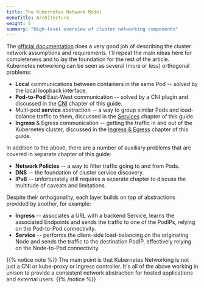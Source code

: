 ```yaml
---
title: The Kubernetes Network Model
menuTitle: Architecture
weight: 5
summary: "High-level overview of cluster networking components"
---
```


The [official documentation](https://kubernetes.io/docs/concepts/cluster-administration/networking/#the-kubernetes-network-model) does a very good job of describing the cluster network assumptions and requirements. I'll repeat the main ideas here for completeness and to lay the foundation for the rest of the article. Kubernetes networking can be seen as several (more or less) orthogonal problems:

* **Local** communications between containers in the same Pod -- solved by the local loopback interface.
* **Pod-to-Pod** East-West communication -- solved by a CNI plugin and discussed in the [CNI](/cni/) chapter of this guide.
* Multi-pod **service** abstraction -- a way to group similar Pods and load-balance traffic to them, discussed in the [Services](/services/)
 chapter of this guide.
* **Ingress** & Egress communication -- getting the traffic in and out of the Kubernetes cluster, discussed in the [Ingress & Egress](/ingress/) chapter of this guide.

In addition to the above, there are a number of auxiliary problems that are covered in separate chapter of this guide:

* **Network Policies** -- a way to filter traffic going to and from Pods.
* **DNS** -- the foundation of cluster service discovery.
* **IPv6** -- unfortunately still requires a separate chapter to discuss the multitude of caveats and limitations.

Despite their orthogonality, each layer builds on top of abstractions provided by another, for example:

* **Ingress** -- associates a URL with a backend Service, learns the associated Endpoints and sends the traffic to one of the PodIPs, relying on the Pod-to-Pod connectivity.
* **Service** -- performs the client-side load-balancing on the originating Node and sends the traffic to the destination PodIP, effectively relying on the Node-to-Pod connectivity.

{{% notice note %}}
The main point is that Kubernetes Networking is not just a CNI or kube-proxy or Ingress controller. It's all of the above working in unison to provide a consistent network abstraction for hosted applications and external users.
{{% /notice %}}